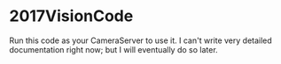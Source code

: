 # 2017VisionCode
Run this code as your CameraServer to use it. I can't write very detailed documentation right now; but I will eventually do so later.
